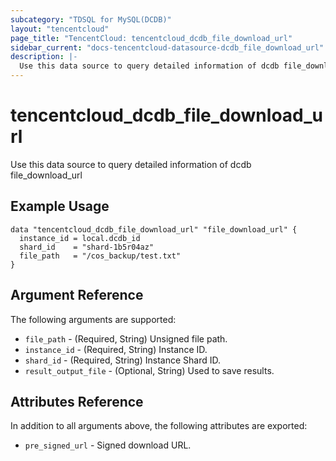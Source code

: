 ```yaml
---
subcategory: "TDSQL for MySQL(DCDB)"
layout: "tencentcloud"
page_title: "TencentCloud: tencentcloud_dcdb_file_download_url"
sidebar_current: "docs-tencentcloud-datasource-dcdb_file_download_url"
description: |-
  Use this data source to query detailed information of dcdb file_download_url
---
```


# tencentcloud_dcdb_file_download_url

Use this data source to query detailed information of dcdb file_download_url

## Example Usage

```hcl
data "tencentcloud_dcdb_file_download_url" "file_download_url" {
  instance_id = local.dcdb_id
  shard_id    = "shard-1b5r04az"
  file_path   = "/cos_backup/test.txt"
}
```

## Argument Reference

The following arguments are supported:

* `file_path` - (Required, String) Unsigned file path.
* `instance_id` - (Required, String) Instance ID.
* `shard_id` - (Required, String) Instance Shard ID.
* `result_output_file` - (Optional, String) Used to save results.

## Attributes Reference

In addition to all arguments above, the following attributes are exported:

* `pre_signed_url` - Signed download URL.


